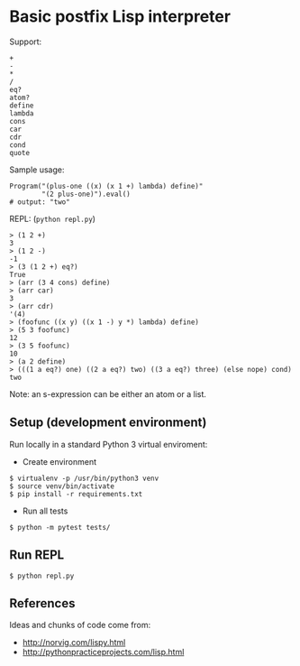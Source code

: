 # Basic postfix Lisp interpreter

Support:
```
+
-
*
/
eq?
atom?
define
lambda
cons
car
cdr
cond
quote
```

Sample usage:
```
Program("(plus-one ((x) (x 1 +) lambda) define)"
        "(2 plus-one)").eval()
# output: "two"
```

REPL: (`python repl.py`)

```
> (1 2 +)
3
> (1 2 -)
-1
> (3 (1 2 +) eq?)
True
> (arr (3 4 cons) define)
> (arr car)
3
> (arr cdr)
'(4)
> (foofunc ((x y) ((x 1 -) y *) lambda) define)
> (5 3 foofunc)
12
> (3 5 foofunc)
10
> (a 2 define)
> (((1 a eq?) one) ((2 a eq?) two) ((3 a eq?) three) (else nope) cond)
two
```

Note: an s-expression can be either an atom or a list.

## Setup (development environment)

Run locally in a standard Python 3 virtual enviroment:

- Create environment
```
$ virtualenv -p /usr/bin/python3 venv
$ source venv/bin/activate
$ pip install -r requirements.txt
```

- Run all tests

```
$ python -m pytest tests/
```

## Run REPL

```
$ python repl.py
```

## References

Ideas and chunks of code come from:

- http://norvig.com/lispy.html
- http://pythonpracticeprojects.com/lisp.html
